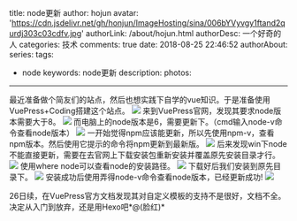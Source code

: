 title: node更新
author: hojun
avatar: 'https://cdn.jsdelivr.net/gh/honjun/ImageHosting/sina/006bYVyvgy1ftand2qurdj303c03cdfv.jpg'
authorLink: /about/hojun.html
authorDesc: 一个好奇的人
categories: 技术
comments: true
date: 2018-08-25 22:46:52
authorAbout:
series:
tags:
 - node
keywords: node更新
description: 
photos:
---
最近准备做个简友们的站点，然后也想实践下自学的vue知识。于是准备使用VuePress+Coding搭建这个站点。
![](https://cdn.jsdelivr.net/gh/honjun/ImageHosting/sina/006bYVyvgy1fumcq6tkebj30o70h7gn4.jpg)
来到VuePress官网，发现其要求node版本需要大于8。
![](https://cdn.jsdelivr.net/gh/honjun/ImageHosting/sina/006bYVyvgy1fumcbtss78j30y30fat96.jpg)
而电脑上的node版本是6，需要更新下。（cmd输入node-v命令查看node版本）
![](https://cdn.jsdelivr.net/gh/honjun/ImageHosting/sina/006bYVyvgy1fumcbvupxqj308m02i3y9.jpg)
一开始觉得npm应该能更新，所以先使用npm-v，查看npm版本。然后使用它提示的命令将npm更新到最新版。
![](https://cdn.jsdelivr.net/gh/honjun/ImageHosting/sina/006bYVyvgy1fumcbwgna5j30k906b3yb.jpg)
后来发现win下node不能直接更新，需要在去官网上下载安装包重新安装并覆盖原先安装目录才行。
![](https://cdn.jsdelivr.net/gh/honjun/ImageHosting/sina/006bYVyvgy1fumcbwwcncj30nw0hbdhv.jpg)
使用where node可以查看node的安装路径。
![](https://cdn.jsdelivr.net/gh/honjun/ImageHosting/sina/006bYVyvgy1fumcbv9x14j30ah02ijr5.jpg)
下载好后我们安装到原先目录下。
![](https://cdn.jsdelivr.net/gh/honjun/ImageHosting/sina/006bYVyvgy1fumcbuqxghj30dv0atjrj.jpg)
安装成功后使用弄得node-v命令查看node版本，已经更新成功!
![](https://cdn.jsdelivr.net/gh/honjun/ImageHosting/sina/006bYVyvgy1fumcbuc1cwj30am02d741.jpg)

26日续，在VuePress官方文档发现其对自定义模板的支持不是很好，文档不全。决定从入门到放弃，还是用Hexo吧*@(脸红)*
